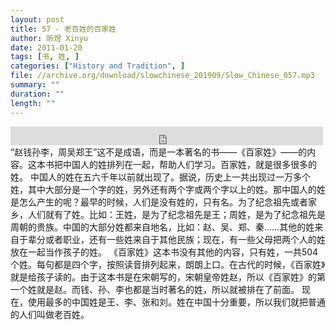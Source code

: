 ```yaml
---
layout: post
title: 57 - 老百姓的百家姓
author: 昕煜 Xinyu
date: 2011-01-20
tags: [书, 姓, ]
categories: ["History and Tradition", ]
file: //archive.org/download/slowchinese_201909/Slow_Chinese_057.mp3
summary: ""
duration: ""
length: ""
---
```


<iframe src="https://archive.org/embed/slowchinese_201909/Slow_Chinese_057.mp3" width="500" height="30" frameborder="0" webkitallowfullscreen="true" mozallowfullscreen="true" allowfullscreen></iframe>
“赵钱孙李，周吴郑王”这不是成语，而是一本著名的书——《百家姓》——的内容。这本书把中国人的姓排列在一起，帮助人们学习。百家姓，就是很多很多的姓。
中国人的姓在五六千年以前就出现了。据说，历史上一共出现过一万多个姓，其中大部分是一个字的姓，另外还有两个字或两个字以上的姓。那中国人的姓是怎么产生的呢？最早的时候，人们是没有姓的，只有名。为了纪念祖先或者家乡，人们就有了姓。比如：王姓，是为了纪念祖先是王；周姓，是为了纪念祖先是周朝的贵族。中国的大部分姓都来自地名，比如：赵、吴、郑、秦……其他的姓来自于辈分或者职业，还有一些姓来自于其他民族；现在，有一些父母把两个人的姓放在一起当作孩子的姓。
《百家姓》这本书没有其他的内容，只有姓，一共504个姓。每句都是四个字，按照读音排列起来，朗朗上口。在古代的时候，《百家姓》就是给孩子读的。由于这本书是在宋朝写的，宋朝皇帝姓赵，所以《百家姓》的第一个姓就是赵。而钱、孙、李也都是当时著名的姓，所以就被排在了前面。
现在，使用最多的中国姓是王、李、张和刘。姓在中国十分重要，所以我们就把普通的人们叫做老百姓。
 
